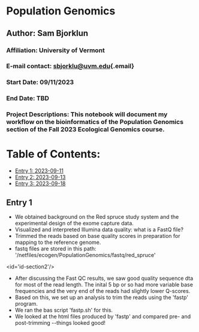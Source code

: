 # Population Genomics

## Author: Sam Bjorklun

### Affiliation: University of Vermont

### E-mail contact: [sbjorklu\@uvm.edu](mailto:sbjorklu@uvm.edu){.email}

### Start Date: 09/11/2023

### End Date: TBD

### Project Descriptions: This notebook will document my workflow on the bioinformatics of the Population Genomics section of the Fall 2023 Ecological Genomics course.

# Table of Contents:

-   [Entry 1: 2023-09-11](#id-section1)
-   [Entry 2: 2023-09-13](#id-section2)
-   [Entry 3: 2023-09-18](#id-section3)

## Entry 1

-   We obtained background on the Red spruce study system and the experimental design of the exome capture data.
-   Visualized and interpreted Illumina data quality: what is a FastQ file?
-   Trimmed the reads based on base quality scores in preparation for mapping to the reference genome.
-   fastq files are stored in this path: '/netfiles/ecogen/PopulationGenomics/fastq/red_spruce'

\<id='id-section2'/\>

-   After discussing the Fast QC results, we saw good quality sequence dta for most of the read length. The inital 5 bp or so had more variable base frequencies and the very end of the reads had slightly lower Q-scores.
-   Based on this, we set up an analysis to trim the reads using the 'fastp' program.
-   We ran the bas script 'fastp.sh' for this.
-   We looked at the html files produced by 'fastp' and compared pre- and post-trimming --things looked good!
